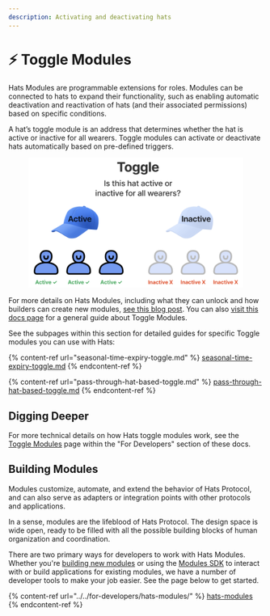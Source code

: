 ```yaml
---
description: Activating and deactivating hats
---
```


# ⚡ Toggle Modules

Hats Modules are programmable extensions for roles. Modules can be connected to hats to expand their functionality, such as enabling automatic deactivation and reactivation of hats (and their associated permissions) based on specific conditions.&#x20;

A hat’s toggle module is an address that determines whether the hat is active or inactive for all wearers. Toggle modules can activate or deactivate hats automatically based on pre-defined triggers.

<figure><img src="../../.gitbook/assets/Screenshot 2023-06-28 at 3.13.01 PM.png" alt="" width="563"><figcaption></figcaption></figure>

For more details on Hats Modules, including what they can unlock and how builders can create new modules, [see this blog post](https://hats.mirror.xyz/xAk\_yb7dDL1OLBx8nq47Ni7V1SuiC6L6B-49u7vz520). You can also [visit this docs page](../../using-hats/setting-accountabilities/toggle-activating-and-deactivating-hats.md) for a general guide about Toggle Modules.

See the subpages within this section for detailed guides for specific Toggle modules you can use with Hats:

{% content-ref url="seasonal-time-expiry-toggle.md" %}
[seasonal-time-expiry-toggle.md](seasonal-time-expiry-toggle.md)
{% endcontent-ref %}

{% content-ref url="pass-through-hat-based-toggle.md" %}
[pass-through-hat-based-toggle.md](pass-through-hat-based-toggle.md)
{% endcontent-ref %}

## Digging Deeper

For more technical details on how Hats toggle modules work, see the [Toggle Modules](../../for-developers/hats-protocol-overview/toggle-modules.md) page within the "For Developers" section of these docs.

## Building Modules

Modules customize, automate, and extend the behavior of Hats Protocol, and can also serve as adapters or integration points with other protocols and applications.

In a sense, modules are the lifeblood of Hats Protocol. The design space is wide open, ready to be filled with all the possible building blocks of human organization and coordination.

There are two primary ways for developers to work with Hats Modules. Whether you're [building new modules](../../for-developers/hats-modules/building-hats-modules/) or using the [Modules SDK](../../for-developers/hats-modules/modules-sdk/) to interact with or build applications for existing modules, we have a number of developer tools to make your job easier. See the page below to get started.

{% content-ref url="../../for-developers/hats-modules/" %}
[hats-modules](../../for-developers/hats-modules/)
{% endcontent-ref %}
